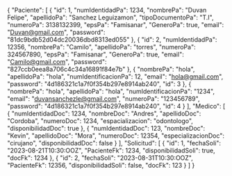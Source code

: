 {
  "Paciente": [
    {
      "id": 1,
      "numIdentidadPa": 1234,
      "nombrePa": "Duvan Felipe",
      "apellidoPa": "Sanchez Leguizamon",
      "tipoDocumentoPa": "T.I",
      "numeroPa": 3138132399,
      "epsPa": "Famisanar",
      "GeneroPa": true,
      "email": "Duvan@gmail.com",
      "password": "81dc9bdb52d04dc20036dbd8313ed055"
    },
    {
      "id": 2,
      "numIdentidadPa": 12356,
      "nombrePa": "Camilo",
      "apellidoPa": "torres",
      "numeroPa": 324567890,
      "epsPa": "Famisanar",
      "GeneroPa": true,
      "email": "Camilo@gmail.com",
      "password": "827ccb0eea8a706c4c34a16891f84e7b"
    },
    {
      "nombrePa": "hola",
      "apellidoPa": "hola",
      "numIdentificacionPa": 12,
      "email": "hola@gmail.com",
      "password": "4d186321c1a7f0f354b297e8914ab240",
      "id": 3
    },
    {
      "nombrePa": "hola",
      "apellidoPa": "hola",
      "numIdentificacionPa": "1234",
      "email": "duvansanchezle@gmail.com",
      "numeroPa": "123456789",
      "password": "4d186321c1a7f0f354b297e8914ab240",
      "id": 4
    }
  ],
  "Medico": [
    {
      "numIdentidadDoc": 1234,
      "nombreDoc": "Andres",
      "apellidoDoc": "Cordoba",
      "numeroDoc": 1234,
      "espacializacion": "odontologo",
      "disponibilidadDoc": true
    },
    {
      "numIdentidadDoc": 123,
      "nombreDoc": "Kevin",
      "apellidoDoc": "Mora",
      "numeroDoc": 12354,
      "especializacionDoc": "cirujano",
      "disponibilidadDoc": false
    }
  ],
  "Solicitud": [
    {
      "id": 1,
      "fechaSoli": "2023-08-21T10:30:OOZ",
      "PacienteFk": 1234,
      "disponibilidadSoli": true,
      "docFk": 1234
    },
    {
      "id": 2,
      "fechaSoli": "2023-08-31T10:30:OOZ",
      "PacienteFk": 12356,
      "disponibilidadSoli": false,
      "docFk": 123
    }
  ]
}